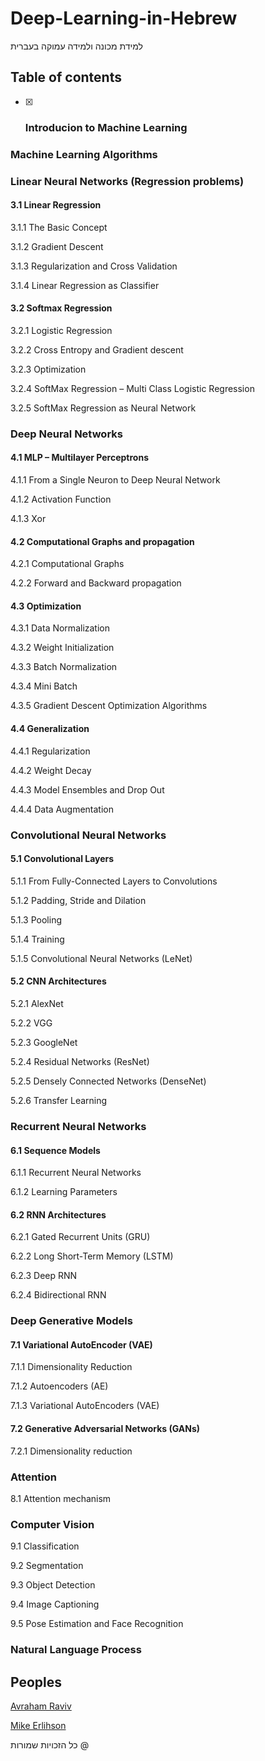 # Deep-Learning-in-Hebrew
למידת מכונה ולמידה עמוקה בעברית


## Table of contents

- [x] ### Introducion to Machine Learning

### Machine Learning Algorithms

### Linear Neural Networks (Regression problems)

#### 3.1	Linear Regression
3.1.1 The Basic Concept

3.1.2 Gradient Descent	

3.1.3 Regularization and Cross Validation	

3.1.4 Linear Regression as Classifier	

#### 3.2	Softmax Regression	
3.2.1 Logistic Regression	

3.2.2 Cross Entropy and Gradient descent	

3.2.3 Optimization	

3.2.4 SoftMax Regression – Multi Class Logistic Regression	

3.2.5 SoftMax Regression as Neural Network	

### Deep Neural Networks	
#### 4.1	MLP – Multilayer Perceptrons	

4.1.1 From a Single Neuron to Deep Neural Network	

4.1.2 Activation Function	

4.1.3 Xor	

#### 4.2	Computational Graphs and propagation	
4.2.1 Computational Graphs	

4.2.2 Forward and Backward propagation	
#### 4.3	Optimization	
4.3.1 Data Normalization	

4.3.2 Weight Initialization	

4.3.3 Batch Normalization	

4.3.4 Mini Batch	

4.3.5 Gradient Descent Optimization Algorithms	
#### 4.4	Generalization	
4.4.1 Regularization	

4.4.2 Weight Decay	

4.4.3 Model Ensembles and Drop Out	

4.4.4 Data Augmentation	

### Convolutional Neural Networks	
#### 5.1	Convolutional Layers	
5.1.1 From Fully-Connected Layers to Convolutions	

5.1.2 Padding, Stride and Dilation	

5.1.3 Pooling	

5.1.4 Training	

5.1.5 Convolutional Neural Networks (LeNet)	
#### 5.2	CNN Architectures	
5.2.1 AlexNet	

5.2.2 VGG	

5.2.3 GoogleNet	

5.2.4 Residual Networks (ResNet)	

5.2.5 Densely Connected Networks (DenseNet)	

5.2.6 Transfer Learning	

### Recurrent Neural Networks	
#### 6.1	Sequence Models	
6.1.1 Recurrent Neural Networks	

6.1.2 Learning Parameters	
#### 6.2 RNN Architectures	
6.2.1 Gated Recurrent Units (GRU)	

6.2.2 Long Short-Term Memory (LSTM)	

6.2.3 Deep RNN	

6.2.4 Bidirectional RNN	

### Deep Generative Models	
#### 7.1 Variational AutoEncoder (VAE)	
7.1.1 Dimensionality Reduction	

7.1.2 Autoencoders (AE)	

7.1.3 Variational AutoEncoders (VAE)	
#### 7.2 Generative Adversarial Networks (GANs)	
7.2.1 Dimensionality reduction	

### Attention	
8.1 Attention mechanism

### Computer Vision	
9.1	Classification	

9.2	Segmentation	

9.3	Object Detection	

9.4	Image Captioning	

9.5	Pose Estimation and Face Recognition	

### Natural Language Process	


## Peoples

[Avraham Raviv](https://www.linkedin.com/in/avraham-raviv-47b3b5158/)

[Mike Erlihson](https://www.linkedin.com/in/michael-mike-erlihson-8208616/)








כל הזכויות שמורות @
